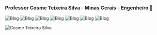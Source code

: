### Professor Cosme Teixeira Silva - Minas Gerais - Engenheiro 👋
![Blog](https://img.shields.io/badge/Python-3776AB?style=for-the-badge&logo=python&logoColor=white)
![Blog](https://img.shields.io/badge/CSS-239120?&style=for-the-badge&logo=css3&logoColor=white)
![Blog](https://img.shields.io/badge/HTML5-E34F26?style=for-the-badge&logo=html5&logoColor=white)
![Blog](https://img.shields.io/badge/CSS3-1572B6?style=for-the-badge&logo=css3&logoColor=white)
![Blog](https://img.shields.io/badge/PHP-777BB4?style=for-the-badge&logo=php&logoColor=white)
![Blog](https://img.shields.io/badge/Bootstrap-563D7C?style=for-the-badge&logo=bootstrap&logoColor=white)
![Blog](https://img.shields.io/badge/JavaScript-F7DF1E?style=for-the-badge&logo=javascript&logoColor=black)



![Cosme Teixeira Silva](https://github-readme-stats.vercel.app/api?username=CosmeTSilva&show_icons=true&bg_color=00000000)
<!--

**CosmeTSilva/CosmeTSilva** is a ✨ _special_ ✨ repository because its `README.md` (this file) appears on your GitHub profile.


